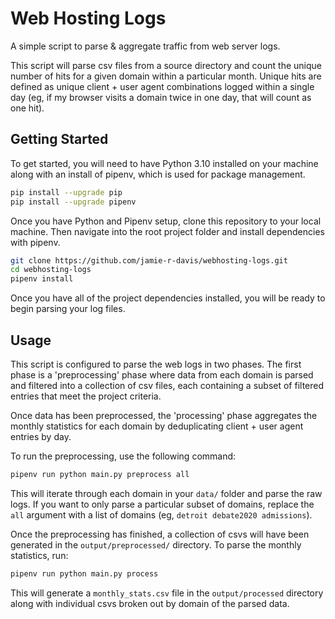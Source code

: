 # Web Hosting Logs

A simple script to parse & aggregate traffic from web server logs.

This script will parse csv files from a source directory and count the unique number of hits for a given domain within a particular month. Unique hits are defined as unique client + user agent combinations logged within a single day (eg, if my browser visits a domain twice in one day, that will count as one hit).


## Getting Started

To get started, you will need to have Python 3.10 installed on your machine along with an install of pipenv, which is used for package management.
```bash
pip install --upgrade pip
pip install --upgrade pipenv
```

Once you have Python and Pipenv setup, clone this repository to your local machine. Then navigate into the root project folder and install dependencies with pipenv.

```bash
git clone https://github.com/jamie-r-davis/webhosting-logs.git
cd webhosting-logs
pipenv install
```

Once you have all of the project dependencies installed, you will be ready to begin parsing your log files.

## Usage
This script is configured to parse the web logs in two phases. The first phase is a 'preprocessing' phase where data from each domain is parsed and filtered into a collection of csv files, each containing a subset of filtered entries that meet the project criteria.

Once data has been preprocessed, the 'processing' phase aggregates the monthly statistics for each domain by deduplicating client + user agent entries by day.

To run the preprocessing, use the following command:
```bash
pipenv run python main.py preprocess all
```
This will iterate through each domain in your `data/` folder and parse the raw logs. If you want to only parse a particular subset of domains, replace the `all` argument with a list of domains (eg, `detroit debate2020 admissions`).

Once the preprocessing has finished, a collection of csvs will have been generated in the `output/preprocessed/` directory. To parse the monthly statistics, run:

```bash
pipenv run python main.py process
```

This will generate a `monthly_stats.csv` file in the `output/processed` directory along with individual csvs broken out by domain of the parsed data.
